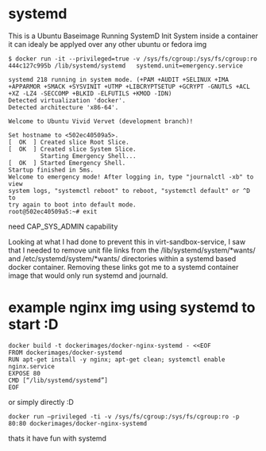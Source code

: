 systemd
=======

This is a Ubuntu Baseimage Running SystemD Init System inside a container it can idealy be applyed over any other ubuntu or fedora img
````
$ docker run -it --privileged=true -v /sys/fs/cgroup:/sys/fs/cgroup:ro 444c127c995b /lib/systemd/systemd   systemd.unit=emergency.service

systemd 218 running in system mode. (+PAM +AUDIT +SELINUX +IMA +APPARMOR +SMACK +SYSVINIT +UTMP +LIBCRYPTSETUP +GCRYPT -GNUTLS +ACL +XZ -LZ4 -SECCOMP +BLKID -ELFUTILS +KMOD -IDN)
Detected virtualization 'docker'.
Detected architecture 'x86-64'.

Welcome to Ubuntu Vivid Vervet (development branch)!

Set hostname to <502ec40509a5>.
[  OK  ] Created slice Root Slice.
[  OK  ] Created slice System Slice.
         Starting Emergency Shell...
[  OK  ] Started Emergency Shell.
Startup finished in 5ms.
Welcome to emergency mode! After logging in, type "journalctl -xb" to view
system logs, "systemctl reboot" to reboot, "systemctl default" or ^D to
try again to boot into default mode.
root@502ec40509a5:~# exit
`````

need CAP_SYS_ADMIN capability

Looking at what I had done to prevent this in virt-sandbox-service, I saw that I needed to remove unit file links from the /lib/systemd/system/*wants/ and  /etc/systemd/system/*wants/ directories within a systemd based docker container.  Removing these links got me to a systemd container image that would only run systemd and journald.

# example nginx img using systemd to start :D
`````
docker build -t dockerimages/docker-nginx-systemd - <<EOF
FROM dockerimages/docker-systemd
RUN apt-get install -y nginx; apt-get clean; systemctl enable nginx.service
EXPOSE 80
CMD [“/lib/systemd/systemd”]
EOF
`````

or simply directly :D
`````
docker run –privileged -ti -v /sys/fs/cgroup:/sys/fs/cgroup:ro -p 80:80 dockerimages/docker-nginx-systemd
`````

thats it have fun with systemd
